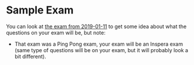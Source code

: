 <SetTitle title="Web Development Fundamentals 2021" />

# Sample Exam
You can look at [the exam from 2019-01-11](files/exam-2019-01-11.pdf) to get some idea about what the questions on your exam will be, but note:

* That exam was a Ping Pong exam, your exam will be an Inspera exam (same type of questions will be on your exam, but it will probably look a bit different).